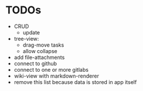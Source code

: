 # TODOs

- CRUD
  - update
- tree-view:
  - drag-move tasks
  - allow collapse
- add file-attachments
- connect to github
- connect to one or more gitlabs
- wiki-view with markdown-renderer
- remove this list because data is stored in app itself